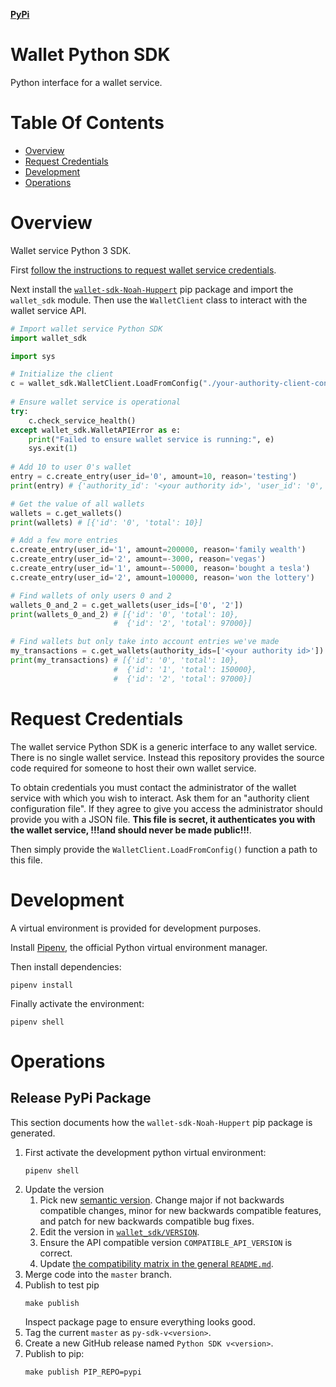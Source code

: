 [**PyPi**](https://pypi.org/project/wallet-sdk-Noah-Huppert)

# Wallet Python SDK
Python interface for a wallet service.

# Table Of Contents
- [Overview](#overview)
- [Request Credentials](#request-credentials)
- [Development](#development)
- [Operations](#operations)

# Overview
Wallet service Python 3 SDK.

First [follow the instructions to request wallet service credentials](#request-credentials).

Next install the [`wallet-sdk-Noah-Huppert`](https://pypi.org/project/wallet-sdk-Noah-Huppert/)
pip package and import the `wallet_sdk` module. Then use the `WalletClient` 
class to interact with the wallet service API.

```py
# Import wallet service Python SDK
import wallet_sdk

import sys

# Initialize the client
c = wallet_sdk.WalletClient.LoadFromConfig("./your-authority-client-config.json")
				 
# Ensure wallet service is operational
try:
    c.check_service_health()
except wallet_sdk.WalletAPIError as e:
    print("Failed to ensure wallet service is running:", e)
    sys.exit(1)
			 
# Add 10 to user 0's wallet
entry = c.create_entry(user_id='0', amount=10, reason='testing')
print(entry) # {'authority_id': '<your authority id>', 'user_id': '0', 'created_on': 1596869670.124, 'amount': 10, 'reason': 'testing'}

# Get the value of all wallets
wallets = c.get_wallets()
print(wallets) # [{'id': '0', 'total': 10}]

# Add a few more entries
c.create_entry(user_id='1', amount=200000, reason='family wealth')
c.create_entry(user_id='2', amount=-3000, reason='vegas')
c.create_entry(user_id='1', amount=-50000, reason='bought a tesla')
c.create_entry(user_id='2', amount=100000, reason='won the lottery')

# Find wallets of only users 0 and 2
wallets_0_and_2 = c.get_wallets(user_ids=['0', '2'])
print(wallets_0_and_2) # [{'id': '0', 'total': 10},
                       #  {'id': '2', 'total': 97000}]

# Find wallets but only take into account entries we've made
my_transactions = c.get_wallets(authority_ids=['<your authority id>'])
print(my_transactions) # [{'id': '0', 'total': 10},
                       #  {'id': '1', 'total': 150000},
                       #  {'id': '2', 'total': 97000}]
```

# Request Credentials
The wallet service Python SDK is a generic interface to any wallet service. 
There is no single wallet service. Instead this repository provides the 
source code required for someone to host their own wallet service.

To obtain credentials you must contact the administrator of the wallet service 
with which you wish to interact. Ask them for an "authority client configuration
file". If they agree to give you access the administrator should provide you
with a JSON file. **This file is secret, it authenticates you with the wallet 
service, !!!and should never be made public!!!**.

Then simply provide the `WalletClient.LoadFromConfig()` function a path to
this file. 

# Development
A virtual environment is provided for development purposes.

Install [Pipenv](https://pipenv.pypa.io/en/latest/), the official Python virtual
environment manager.

Then install dependencies:

```
pipenv install
```

Finally activate the environment:

```
pipenv shell
```

# Operations
## Release PyPi Package
This section documents how the `wallet-sdk-Noah-Huppert` pip package 
is generated.

1. First activate the development python virtual environment:
   ```
   pipenv shell
   ```
2. Update the version
   1. Pick new [semantic version](https://semver.org/). Change major if not 
	  backwards compatible changes, minor for new backwards compatible features,
	  and patch for new backwards compatible bug fixes.
   2. Edit the version in [`wallet_sdk/VERSION`](./wallet_sdk/VERSION).
   3. Ensure the API compatible version `COMPATIBLE_API_VERSION` is correct.
   4. Update [the compatibility matrix in the general `README.md`](../README.md#version-compatibility-matrix).
3. Merge code into the `master` branch.
4. Publish to test pip
   ```
   make publish
   ```
   Inspect package page to ensure everything looks good.
5. Tag the current `master` as `py-sdk-v<version>`.
6. Create a new GitHub release named `Python SDK v<version>`.
5. Publish to pip:
   ```
   make publish PIP_REPO=pypi
   ```
